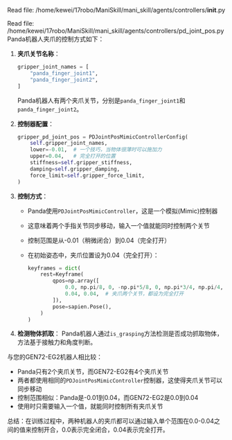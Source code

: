 

Read file: /home/kewei/17robo/ManiSkill/mani_skill/agents/controllers/__init__.py

Read file: /home/kewei/17robo/ManiSkill/mani_skill/agents/controllers/pd_joint_pos.py
Panda机器人夹爪的控制方式如下：

1. **夹爪关节名称**：
   
   ```python
   gripper_joint_names = [
       "panda_finger_joint1",
       "panda_finger_joint2",
   ]
   ```
   
   Panda机器人有两个夹爪关节，分别是`panda_finger_joint1`和`panda_finger_joint2`。

2. **控制器配置**：
   
   ```python
   gripper_pd_joint_pos = PDJointPosMimicControllerConfig(
       self.gripper_joint_names,
       lower=-0.01,  # 一个技巧，当物体很薄时可以施加力
       upper=0.04,   # 完全打开的位置
       stiffness=self.gripper_stiffness,
       damping=self.gripper_damping,
       force_limit=self.gripper_force_limit,
   )
   ```

3. **控制方式**：
   
   - Panda使用`PDJointPosMimicController`，这是一个模拟(Mimic)控制器
   - 这意味着两个手指关节同步移动，输入一个值就能同时控制两个关节
   - 控制范围是从-0.01（稍微闭合）到0.04（完全打开）
   - 在初始姿态中，夹爪位置设为0.04（完全打开）：
     
     ```python
     keyframes = dict(
         rest=Keyframe(
             qpos=np.array([
                 0.0, np.pi/8, 0, -np.pi*5/8, 0, np.pi*3/4, np.pi/4,
                 0.04, 0.04,  # 夹爪两个关节，都设为完全打开
             ]),
             pose=sapien.Pose(),
         )
     )
     ```

4. **检测物体抓取**：
   Panda机器人通过`is_grasping`方法检测是否成功抓取物体，方法基于接触力和角度判断。

与您的GEN72-EG2机器人相比较：

- Panda只有2个夹爪关节，而GEN72-EG2有4个夹爪关节
- 两者都使用相同的`PDJointPosMimicController`控制器，这使得夹爪关节可以同步移动
- 控制范围相似：Panda是-0.01到0.04，而GEN72-EG2是0.0到0.04
- 使用时只需要输入一个值，就能同时控制所有夹爪关节

总结：在训练过程中，两种机器人的夹爪都可以通过输入单个范围在0.0-0.04之间的值来控制开合，0.0表示完全闭合，0.04表示完全打开。
